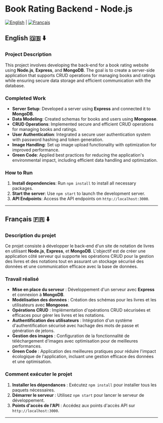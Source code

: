 # Book Rating Backend - Node.js

[![English](https://img.shields.io/badge/lang-English-blue.svg)](#english) | [![Français](https://img.shields.io/badge/lang-Français-blue.svg)](#français)

## English 🇬🇧 ⬇️

### Project Description

This project involves developing the back-end for a book rating website using **Node.js**, **Express**, and **MongoDB**. The goal is to create a server-side application that supports CRUD operations for managing books and ratings while ensuring secure data storage and efficient communication with the database.




### Completed Work

- **Server Setup**: Developed a server using **Express** and connected it to **MongoDB**.
- **Data Modeling**: Created schemas for books and users using **Mongoose**.
- **CRUD Operations**: Implemented secure and efficient CRUD operations for managing books and ratings.
- **User Authentication**: Integrated a secure user authentication system with password hashing and token generation.
- **Image Handling**: Set up image upload functionality with optimization for improved performance.
- **Green Code**: Applied best practices for reducing the application's environmental impact, including efficient data handling and optimization.

### How to Run

1. **Install dependencies**: Run `npm install` to install all necessary packages.
2. **Start the server**: Use `npm start` to launch the development server.
3. **API Endpoints**: Access the API endpoints on `http://localhost:3000`.

---

## Français 🇫🇷 ⬇️

### Description du projet

Ce projet consiste à développer le back-end d'un site de notation de livres en utilisant **Node.js**, **Express**, et **MongoDB**. L'objectif est de créer une application côté serveur qui supporte les opérations CRUD pour la gestion des livres et des notations tout en assurant un stockage sécurisé des données et une communication efficace avec la base de données.



### Travail réalisé

- **Mise en place du serveur** : Développement d'un serveur avec **Express** et connexion à **MongoDB**.
- **Modélisation des données** : Création des schémas pour les livres et les utilisateurs avec **Mongoose**.
- **Opérations CRUD** : Implémentation d'opérations CRUD sécurisées et efficaces pour gérer les livres et les notations.
- **Authentification des utilisateurs** : Intégration d'un système d'authentification sécurisé avec hachage des mots de passe et génération de jetons.
- **Gestion des images** : Configuration de la fonctionnalité de téléchargement d'images avec optimisation pour de meilleures performances.
- **Green Code** : Application des meilleures pratiques pour réduire l'impact écologique de l'application, incluant une gestion efficace des données et une optimisation.

### Comment exécuter le projet

1. **Installer les dépendances** : Exécutez `npm install` pour installer tous les paquets nécessaires.
2. **Démarrer le serveur** : Utilisez `npm start` pour lancer le serveur de développement.
3. **Points d'accès de l'API** : Accédez aux points d'accès API sur `http://localhost:3000`.

---